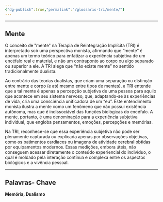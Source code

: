 ```yaml
---
{"dg-publish":true,"permalink":"/glossario-tri/mente/"}
---
```


---

## Mente


O conceito de "mente" na Terapia de Reintegração Implícita (TRI) é interpretado sob uma perspectiva monista, afirmando que “mente” é apenas um termo teórico para enfatizar a experiência subjetiva de um encéfalo real e material, e não um contraponto ao corpo ou algo separado ou superior a ele. A TRI alega que “não existe mente” no sentido tradicionalmente dualista.

Ao contrário das teorias dualistas, que criam uma separação ou distinção entre mente e corpo (e até mesmo entre tipos de mentes), a TRI entende que a tal mente é apenas a percepção subjetiva de uma pessoa para aquilo que acontece em seu sistema nervoso, que, adaptando-se às experiências de vida, cria uma consciência unificadora de um “eu”. Este entendimento monista ilustra a mente como um fenômeno que não possui existência autônoma, mas que é indissociável das funções biológicas do encéfalo. A mente, portanto, é uma denominação para a experiência subjetiva individual, que engloba pensamentos, emoções, percepções e memórias.

Na TRI, reconhece-se que essa experiência subjetiva não pode ser plenamente capturada ou explicada apenas por observações objetivas, como os batimentos cardíacos ou imagens de atividade cerebral obtidas por equipamentos modernos. Essas medições, embora úteis, não conseguem acessar diretamente o conteúdo experiencial do indivíduo, o qual é moldado pela interação contínua e complexa entre os aspectos biológicos e a vivência pessoal.


----

## Palavras- Chave

**Memória, Dualismo**

